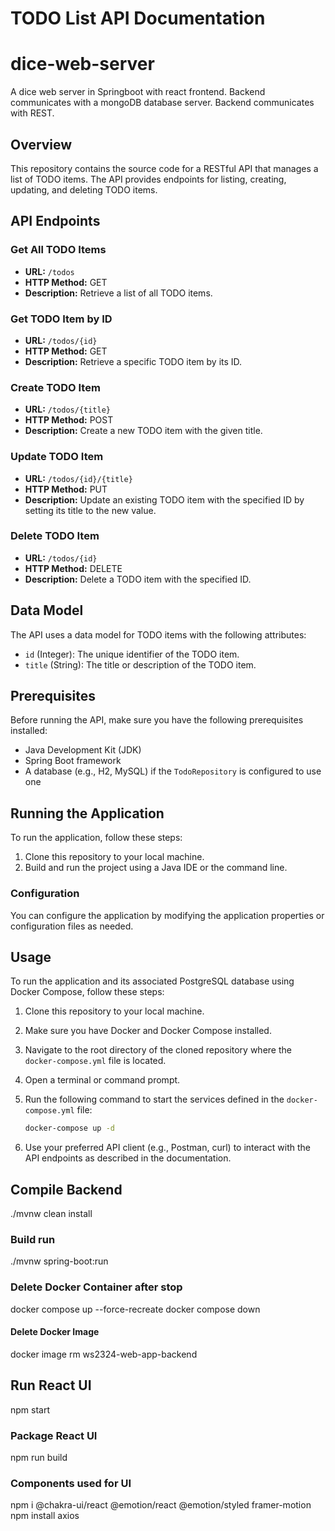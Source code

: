 # TODO List API Documentation

# dice-web-server
A dice web server in Springboot with react frontend.
Backend communicates with a mongoDB database server.
Backend communicates with REST.

## Overview

This repository contains the source code for a RESTful API that manages a list of TODO items. The API provides endpoints for listing, creating, updating, and deleting TODO items.

## API Endpoints

### Get All TODO Items

- **URL:** `/todos`
- **HTTP Method:** GET
- **Description:** Retrieve a list of all TODO items.

### Get TODO Item by ID

- **URL:** `/todos/{id}`
- **HTTP Method:** GET
- **Description:** Retrieve a specific TODO item by its ID.

### Create TODO Item

- **URL:** `/todos/{title}`
- **HTTP Method:** POST
- **Description:** Create a new TODO item with the given title.

### Update TODO Item

- **URL:** `/todos/{id}/{title}`
- **HTTP Method:** PUT
- **Description:** Update an existing TODO item with the specified ID by setting its title to the new value.

### Delete TODO Item

- **URL:** `/todos/{id}`
- **HTTP Method:** DELETE
- **Description:** Delete a TODO item with the specified ID.

## Data Model

The API uses a data model for TODO items with the following attributes:

- `id` (Integer): The unique identifier of the TODO item.
- `title` (String): The title or description of the TODO item.

## Prerequisites

Before running the API, make sure you have the following prerequisites installed:

- Java Development Kit (JDK)
- Spring Boot framework
- A database (e.g., H2, MySQL) if the `TodoRepository` is configured to use one

## Running the Application

To run the application, follow these steps:

1. Clone this repository to your local machine.
2. Build and run the project using a Java IDE or the command line.

### Configuration

You can configure the application by modifying the application properties or configuration files as needed.

## Usage


To run the application and its associated PostgreSQL database using Docker Compose, follow these steps:

1. Clone this repository to your local machine.
2. Make sure you have Docker and Docker Compose installed.

3. Navigate to the root directory of the cloned repository where the `docker-compose.yml` file is located.

4. Open a terminal or command prompt.

5. Run the following command to start the services defined in the `docker-compose.yml` file:

   ```bash
   docker-compose up -d

6. Use your preferred API client (e.g., Postman, curl) to interact with the API endpoints as described in the documentation.


## Compile Backend
./mvnw clean install 

### Build run
./mvnw spring-boot:run

### Delete Docker Container after stop
docker compose up --force-recreate
docker compose down
#### Delete Docker Image
docker image rm ws2324-web-app-backend


## Run React UI
npm start

### Package React UI
npm run build

### Components used for UI
npm i @chakra-ui/react @emotion/react @emotion/styled framer-motion
npm install axios
